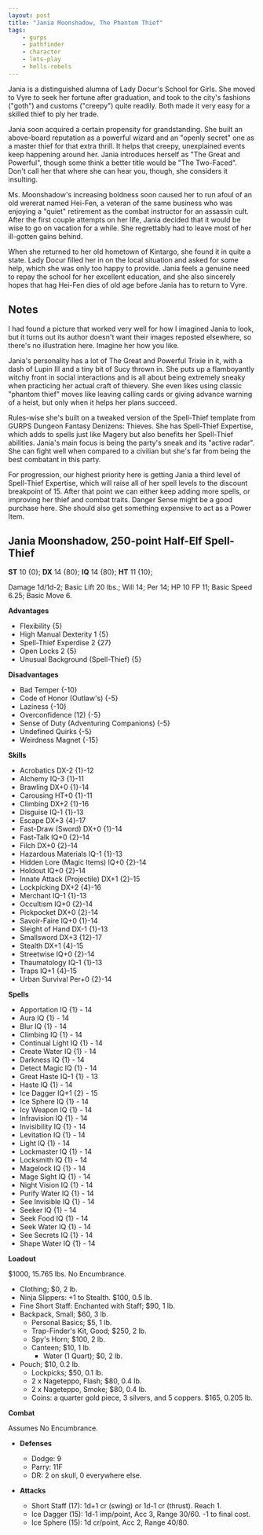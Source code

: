 ```yaml
---
layout: post
title: "Jania Moonshadow, The Phantom Thief"
tags:
    - gurps
    - pathfinder
    - character
    - lets-play
    - hells-rebels
---
```


Jania is a distinguished alumna of Lady Docur's School for Girls. She moved to
Vyre to seek her fortune after graduation, and took to the city's fashions
("goth") and customs ("creepy") quite readily. Both made it very easy for a
skilled thief to ply her trade.

Jania soon acquired a certain propensity for grandstanding. She built an
above-board reputation as a powerful wizard and an "openly secret" one as a
master thief for that extra thrill. It helps that creepy, unexplained events
keep happening around her. Jania introduces herself as "The Great and Powerful",
though some think a better title would be "The Two-Faced". Don't call her that
where she can hear you, though, she considers it insulting.

Ms. Moonshadow's increasing boldness soon caused her to run afoul of an old
wererat named Hei-Fen, a veteran of the same business who was enjoying a "quiet"
retirement as the combat instructor for an assassin cult. After the first couple
attempts on her life, Jania decided that it would be wise to go on vacation for
a while. She regrettably had to leave most of her ill-gotten gains behind.

When she returned to her old hometown of Kintargo, she found it in quite a
state. Lady Docur filled her in on the local situation and asked for some help,
which she was only too happy to provide. Jania feels a genuine need to repay the
school for her excellent education, and she also sincerely hopes that hag
Hei-Fen dies of old age before Jania has to return to Vyre.

## Notes

I had found a picture that worked very well for how I imagined Jania to look,
but it turns out its author doesn't want their images reposted elsewhere, so
there's no illustration here. Imagine her how you like.

Jania's personality has a lot of The Great and Powerful Trixie in it, with a
dash of Lupin III and a tiny bit of Sucy thrown in. She puts up a flamboyantly
witchy front in social interactions and is all about being extremely sneaky when
practicing her actual craft of thievery. She even likes using classic "phantom
thief" moves like leaving calling cards or giving advance warning of a heist,
but only when it helps her plans succeed.

Rules-wise she's built on a tweaked version of the Spell-Thief template from
GURPS Dungeon Fantasy Denizens: Thieves. She has Spell-Thief Expertise, which
adds to spells just like Magery but also benefits her Spell-Thief
abilities. Jania's main focus is being the party's sneak and its "active
radar". She can fight well when compared to a civilian but she's far from being
the best combatant in this party.

For progression, our highest priority here is getting Jania a third level of
Spell-Thief Expertise, which will raise all of her spell levels to the discount
breakpoint of 15. After that point we can either keep adding more spells, or
improving her thief and combat traits. Danger Sense might be a good purchase
here. She should also get something expensive to act as a Power Item.

## Jania Moonshadow, 250-point Half-Elf Spell-Thief


**ST** 10 {0}; **DX** 14 {80}; **IQ** 14 {80}; **HT** 11 {10};

Damage 1d/1d-2; Basic Lift 20 lbs.; Will 14; Per 14; HP 10 FP 11; Basic Speed
6.25; Basic Move 6.


**Advantages**

- Flexibility {5}
- High Manual Dexterity 1 {5}
- Spell-Thief Experdise 2 {27}
- Open Locks 2 {5}
- Unusual Background (Spell-Thief) {5}

**Disadvantages**

- Bad Temper {-10}
- Code of Honor (Outlaw's) {-5}
- Laziness {-10}
- Overconfidence (12) {-5}
- Sense of Duty (Adventuring Companions) {-5}
- Undefined Quirks {-5}
- Weirdness Magnet {-15}


**Skills**

- Acrobatics DX-2 {1}-12
- Alchemy IQ-3 {1}-11
- Brawling DX+0 {1}-14
- Carousing HT+0 {1}-11
- Climbing DX+2 {1}-16
- Disguise IQ-1 {1}-13
- Escape DX+3 {4}-17
- Fast-Draw (Sword) DX+0 {1}-14
- Fast-Talk IQ+0 {2}-14
- Filch DX+0 {2}-14
- Hazardous Materials IQ-1 {1}-13
- Hidden Lore (Magic Items) IQ+0 {2}-14
- Holdout IQ+0 {2}-14
- Innate Attack (Projectile) DX+1 {2}-15
- Lockpicking DX+2 {4}-16
- Merchant IQ-1 {1}-13
- Occultism IQ+0 {2}-14
- Pickpocket DX+0 {2}-14
- Savoir-Faire IQ+0 {1}-14
- Sleight of Hand DX-1 {1}-13
- Smallsword DX+3 {12}-17
- Stealth DX+1 {4}-15
- Streetwise IQ+0 {2}-14
- Thaumatology IQ-1 {1}-13
- Traps IQ+1 {4}-15
- Urban Survival Per+0 {2}-14

**Spells**

- Apportation IQ {1} - 14
- Aura IQ {1} - 14
- Blur IQ {1} - 14
- Climbing IQ {1} - 14
- Continual Light IQ {1} - 14
- Create Water IQ {1} - 14
- Darkness IQ {1} - 14
- Detect Magic IQ {1} - 14
- Great Haste IQ-1 {1} - 13
- Haste IQ {1} - 14
- Ice Dagger IQ+1 {2} - 15
- Ice Sphere IQ {1} - 14
- Icy Weapon IQ {1} - 14
- Infravision IQ {1} - 14
- Invisibility IQ {1} - 14
- Levitation IQ {1} - 14
- Light IQ {1} - 14
- Lockmaster IQ {1} - 14
- Locksmith IQ {1} - 14
- Magelock IQ {1} - 14
- Mage Sight IQ {1} - 14
- Night Vision IQ {1} - 14
- Purify Water IQ {1} - 14
- See Invisible IQ {1} - 14
- Seeker IQ {1} - 14
- Seek Food IQ {1} - 14
- Seek Water IQ {1} - 14
- See Secrets IQ {1} - 14
- Shape Water IQ {1} - 14

**Loadout**

$1000, 15.765 lbs. No Encumbrance.

- Clothing; $0, 2 lb.
- Ninja Slippers: +1 to Stealth. $100, 0.5 lb.
- Fine Short Staff: Enchanted with Staff;  $90, 1 lb.
- Backpack, Small; $60, 3 lb.
  - Personal Basics; $5, 1 lb.
  - Trap-Finder's Kit, Good; $250, 2 lb.
  - Spy's Horn; $100, 2 lb.
  - Canteen; $10, 1 lb.
    - Water (1 Quart); $0, 2 lb.
- Pouch; $10, 0.2 lb.
  - Lockpicks; $50, 0.1 lb.
  - 2 x Nageteppo, Flash; $80, 0.4 lb.
  - 2 x Nageteppo, Smoke; $80, 0.4 lb.
  - Coins: a quarter gold piece, 3 silvers, and 5 coppers. $165,
    0.205 lb.

**Combat**

Assumes No Encumbrance.

- **Defenses**
  - Dodge: 9
  - Parry: 11F
  - DR: 2 on skull, 0 everywhere else.

- **Attacks**
  - Short Staff (17): 1d+1 cr (swing) or 1d-1 cr (thrust). Reach 1.
  - Ice Dagger (15): 1d-1 imp/point, Acc 3, Range 30/60. -1 to final cost.
  - Ice Sphere (15): 1d cr/point, Acc 2, Range 40/80.
